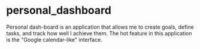 personal_dashboard
==================

Personal dash-board is an application that allows me to create goals, define tasks, and track how well I achieve them. The hot feature in this application is the "Google calendar-like" interface.
